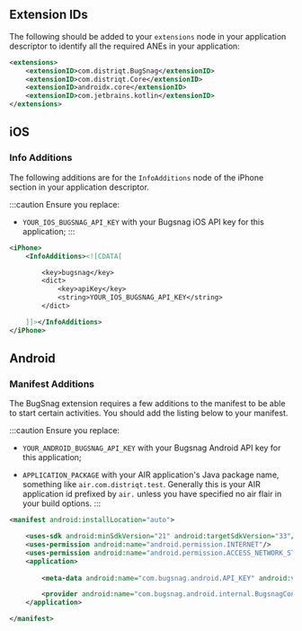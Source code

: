 ## Extension IDs

The following should be added to your `extensions` node in your application descriptor to identify all the required ANEs in your application:

```xml
<extensions>
    <extensionID>com.distriqt.BugSnag</extensionID>
	<extensionID>com.distriqt.Core</extensionID>
	<extensionID>androidx.core</extensionID>
	<extensionID>com.jetbrains.kotlin</extensionID>
</extensions>
```

## iOS

### Info Additions

The following additions are for the `InfoAdditions` node of the iPhone section in your application descriptor.

:::caution
Ensure you replace:

- `YOUR_IOS_BUGSNAG_API_KEY` with your Bugsnag iOS API key for this application;
:::

```xml
<iPhone>
	<InfoAdditions><![CDATA[

		<key>bugsnag</key>
		<dict>
			<key>apiKey</key>
			<string>YOUR_IOS_BUGSNAG_API_KEY</string>
		</dict>

	]]></InfoAdditions>
</iPhone>
```

## Android

### Manifest Additions

The BugSnag extension requires a few additions to the manifest to be able to start certain activities. You should add the listing below to your manifest.

:::caution
Ensure you replace:

- `YOUR_ANDROID_BUGSNAG_API_KEY` with your Bugsnag Android API key for this application;

- `APPLICATION_PACKAGE` with your AIR application's Java package name, something like `air.com.distriqt.test`. Generally this is your AIR application id prefixed by `air.` unless you have specified no air flair in your build options.
  :::

```xml
<manifest android:installLocation="auto">

	<uses-sdk android:minSdkVersion="21" android:targetSdkVersion="33"/>
	<uses-permission android:name="android.permission.INTERNET"/>
	<uses-permission android:name="android.permission.ACCESS_NETWORK_STATE"/>
	<application>
		
		<meta-data android:name="com.bugsnag.android.API_KEY" android:value="YOUR_ANDROID_BUGSNAG_API_KEY"/>

		<provider android:name="com.bugsnag.android.internal.BugsnagContentProvider" android:authorities="APPLICATION_PACKAGE.bugsnag-startup" android:exported="false" android:initOrder="9000"/>
	</application>

</manifest>
```
